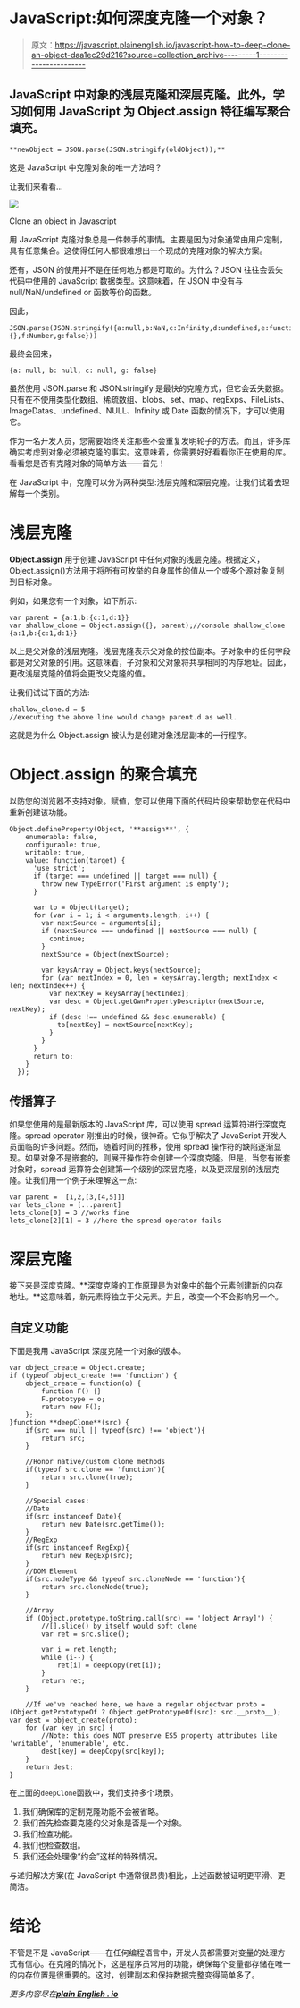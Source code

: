 # JavaScript:如何深度克隆一个对象？

> 原文：<https://javascript.plainenglish.io/javascript-how-to-deep-clone-an-object-daa1ec29d216?source=collection_archive---------1----------------------->

## JavaScript 中对象的浅层克隆和深层克隆。此外，学习如何用 JavaScript 为 Object.assign 特征编写聚合填充。

```
**newObject = JSON.parse(JSON.stringify(oldObject));** 
```

这是 JavaScript 中克隆对象的唯一方法吗？

让我们来看看…

![](img/129a3609514dc99c5a69ef7e93135978.png)

Clone an object in Javascript

用 JavaScript 克隆对象总是一件棘手的事情。主要是因为对象通常由用户定制，具有任意集合。这使得任何人都很难想出一个现成的克隆对象的解决方案。

还有，JSON 的使用并不是在任何地方都是可取的。为什么？JSON 往往会丢失代码中使用的 JavaScript 数据类型。这意味着，在 JSON 中没有与 null/NaN/undefined or 函数等价的函数。

因此，

```
JSON.parse(JSON.stringify({a:null,b:NaN,c:Infinity,d:undefined,e:function(){},f:Number,g:false}))
```

最终会回来，

```
{a: null, b: null, c: null, g: false}
```

虽然使用 JSON.parse 和 JSON.stringify 是最快的克隆方式，但它会丢失数据。只有在不使用类型化数组、稀疏数组、blobs、set、map、regExps、FileLists、ImageDatas、undefined、NULL、Infinity 或 Date 函数的情况下，才可以使用它。

作为一名开发人员，您需要始终关注那些不会重复发明轮子的方法。而且，许多库确实考虑到对象必须被克隆的事实。这意味着，你需要好好看看你正在使用的库。看看您是否有克隆对象的简单方法——首先！

在 JavaScript 中，克隆可以分为两种类型:浅层克隆和深层克隆。让我们试着去理解每一个类别。

# 浅层克隆

**Object.assign** 用于创建 JavaScript 中任何对象的浅层克隆。根据定义，Object.assign()方法用于将所有可枚举的自身属性的值从一个或多个源对象复制到目标对象。

例如，如果您有一个对象，如下所示:

```
var parent = {a:1,b:{c:1,d:1}}
var shallow_clone = Object.assign({}, parent);//console shallow_clone
{a:1,b:{c:1,d:1}}
```

以上是父对象的浅层克隆。浅层克隆表示父对象的按位副本。子对象中的任何字段都是对父对象的引用。这意味着，子对象和父对象将共享相同的内存地址。因此，更改浅层克隆的值将会更改父克隆的值。

让我们试试下面的方法:

```
shallow_clone.d = 5
//executing the above line would change parent.d as well.
```

这就是为什么 Object.assign 被认为是创建对象浅层副本的一行程序。

# Object.assign 的聚合填充

以防您的浏览器不支持对象。赋值，您可以使用下面的代码片段来帮助您在代码中重新创建该功能。

```
Object.defineProperty(Object, '**assign**', {
    enumerable: false,
    configurable: true,
    writable: true,
    value: function(target) {
      'use strict';
      if (target === undefined || target === null) {
        throw new TypeError('First argument is empty');
      }

      var to = Object(target);
      for (var i = 1; i < arguments.length; i++) {
        var nextSource = arguments[i];
        if (nextSource === undefined || nextSource === null) {
          continue;
        }
        nextSource = Object(nextSource);

        var keysArray = Object.keys(nextSource);
        for (var nextIndex = 0, len = keysArray.length; nextIndex < len; nextIndex++) {
          var nextKey = keysArray[nextIndex];
          var desc = Object.getOwnPropertyDescriptor(nextSource, nextKey);
          if (desc !== undefined && desc.enumerable) {
            to[nextKey] = nextSource[nextKey];
          }
        }
      }
      return to;
    }
  });
```

## 传播算子

如果您使用的是最新版本的 JavaScript 库，可以使用 spread 运算符进行深度克隆。spread operator 刚推出的时候，很神奇。它似乎解决了 JavaScript 开发人员面临的许多问题。然而，随着时间的推移，使用 spread 操作符的缺陷逐渐显现。如果对象不是嵌套的，则展开操作符会创建一个深度克隆。但是，当您有嵌套对象时，spread 运算符会创建第一个级别的深层克隆，以及更深层别的浅层克隆。让我们用一个例子来理解这一点:

```
var parent =  [1,2,[3,[4,5]]]
var lets_clone = [...parent]
lets_clone[0] = 3 //works fine
lets_clone[2][1] = 3 //here the spread operator fails
```

# 深层克隆

接下来是深度克隆。**深度克隆的工作原理是为对象中的每个元素创建新的内存地址。**这意味着，新元素将独立于父元素。并且，改变一个不会影响另一个。

## 自定义功能

下面是我用 JavaScript 深度克隆一个对象的版本。

```
var object_create = Object.create;
if (typeof object_create !== 'function') {
    object_create = function(o) {
        function F() {}
        F.prototype = o;
        return new F();
    };
}function **deepClone**(src) {
    if(src === null || typeof(src) !== 'object'){
        return src;
    }

    //Honor native/custom clone methods
    if(typeof src.clone == 'function'){
        return src.clone(true);
    }

    //Special cases:
    //Date
    if(src instanceof Date){
        return new Date(src.getTime());
    }
    //RegExp
    if(src instanceof RegExp){
        return new RegExp(src);
    }
    //DOM Element
    if(src.nodeType && typeof src.cloneNode == 'function'){
        return src.cloneNode(true);
    }

    //Array
    if (Object.prototype.toString.call(src) == '[object Array]') {
        //[].slice() by itself would soft clone
        var ret = src.slice();

        var i = ret.length;
        while (i--) {
            ret[i] = deepCopy(ret[i]);
        }
        return ret;
    }

    //If we've reached here, we have a regular objectvar proto = (Object.getPrototypeOf ? Object.getPrototypeOf(src): src.__proto__);    
var dest = object_create(proto);
    for (var key in src) {
        //Note: this does NOT preserve ES5 property attributes like 'writable', 'enumerable', etc.
        dest[key] = deepCopy(src[key]);
    }
    return dest;
} 
```

在上面的`deepClone`函数中，我们支持多个场景。

1.  我们确保库的定制克隆功能不会被省略。
2.  我们首先检查要克隆的父对象是否是一个对象。
3.  我们检查功能。
4.  我们也检查数组。
5.  我们还会处理像“约会”这样的特殊情况。

与递归解决方案(在 JavaScript 中通常很昂贵)相比，上述函数被证明更平滑、更简洁。

# 结论

不管是不是 JavaScript——在任何编程语言中，开发人员都需要对变量的处理方式有信心。在克隆的情况下，这是程序员常用的功能，确保每个变量都存储在唯一的内存位置是很重要的。这时，创建副本和保持数据完整变得简单多了。

*更多内容尽在*[***plain English . io***](http://plainenglish.io/)